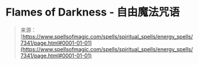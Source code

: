 <!--yml

分类：未分类

日期：2024-06-12 18:42:20

-->

# Flames of Darkness - 自由魔法咒语

> 来源：[https://www.spellsofmagic.com/spells/spiritual_spells/energy_spells/7341/page.html#0001-01-01](https://www.spellsofmagic.com/spells/spiritual_spells/energy_spells/7341/page.html#0001-01-01)
